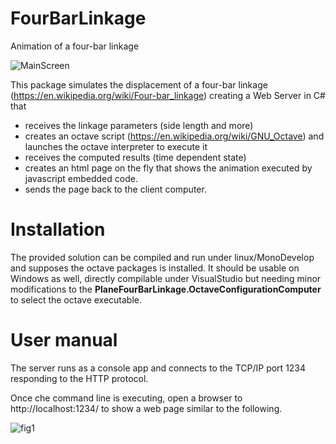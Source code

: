 # FourBarLinkage
Animation of a four-bar linkage

![MainScreen](http://www.hilab.it/FBL)

This package simulates the displacement of a four-bar linkage (https://en.wikipedia.org/wiki/Four-bar_linkage) creating 
a Web Server in C# that 
* receives the linkage parameters (side length and more)
* creates an octave script (https://en.wikipedia.org/wiki/GNU_Octave) and launches the octave interpreter to execute it
* receives the computed results (time dependent state) 
* creates an html page on the fly that shows the animation executed by javascript embedded code.
* sends the page back to the client computer.

# Installation
The provided solution can be compiled and run under linux/MonoDevelop and supposes the octave packages is installed.
It should be usable on Windows as well, directly compilable under VisualStudio but needing minor modifications to the **PlaneFourBarLinkage.OctaveConfigurationComputer** to select the octave executable.

# User manual
The server runs as a console app and connects to the TCP/IP port 1234 responding to the HTTP protocol.

Once che command line is executing, open a browser to http://localhost:1234/ to show a web page similar to the following.

![fig1](https://github.com/fjovine/FourBarLinkage/blob/master/Doc/FBL_01.png)
